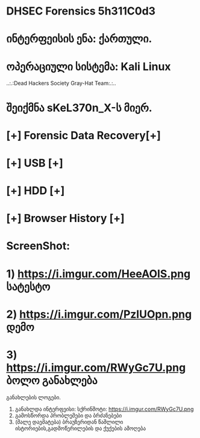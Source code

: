 #          DHSEC Forensics 5h311C0d3          
#          ინტერფეისის ენა: ქართული.        
#       ოპერაციული სისტემა: Kali Linux
..:.:Dead Hackers Society Gray-Hat Team:.:..  
#            შეიქმნა sKeL370n_X-ს მიერ.              
#         [+] Forensic Data Recovery[+]        
#          [+]         USB         [+]         
#           [+]        HDD        [+] 
#            [+] Browser History [+]
#
# ScreenShot:                                  
# 1) https://i.imgur.com/HeeAOIS.png სატესტო  
# 2) https://i.imgur.com/PzlUOpn.png დემო   
# 3) https://i.imgur.com/RWyGc7U.png ბოლო განახლება 
განახლების ლოგები.
1) განახლდა ინტერფეისი: სქრინშოტი: https://i.imgur.com/RWyGc7U.png
2) გამოსწორდა პრობლემები და ბრძანებები
3) (მალე დაემატება) ბრაუზერიდან წაშლილი ისტორიების,გადმოწერილების და ქუქების ამოღება
